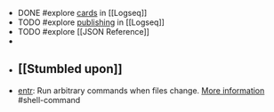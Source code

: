 - DONE #explore [cards](https://docs.logseq.com/#/page/flashcards) in [[Logseq]]
- TODO #explore [publishing](https://docs.logseq.com/#/page/publishing) in [[Logseq]]
- TODO #explore [[JSON Reference]]
-
- ## [[Stumbled upon]]
- [entr](https://command-not-found.com/entr): Run arbitrary commands when files change. [More information](https://manned.org/entr) #shell-command